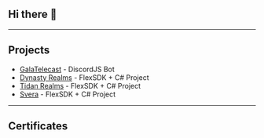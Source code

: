 ## Hi there 👋
---
## Projects 
- [GalaTelecast]() - DiscordJS Bot
- [Dynasty Realms]() - FlexSDK + C# Project
- [Tidan Realms]() - FlexSDK + C# Project 
- [Svera]() - FlexSDK + C# Project 
---
## Certificates
